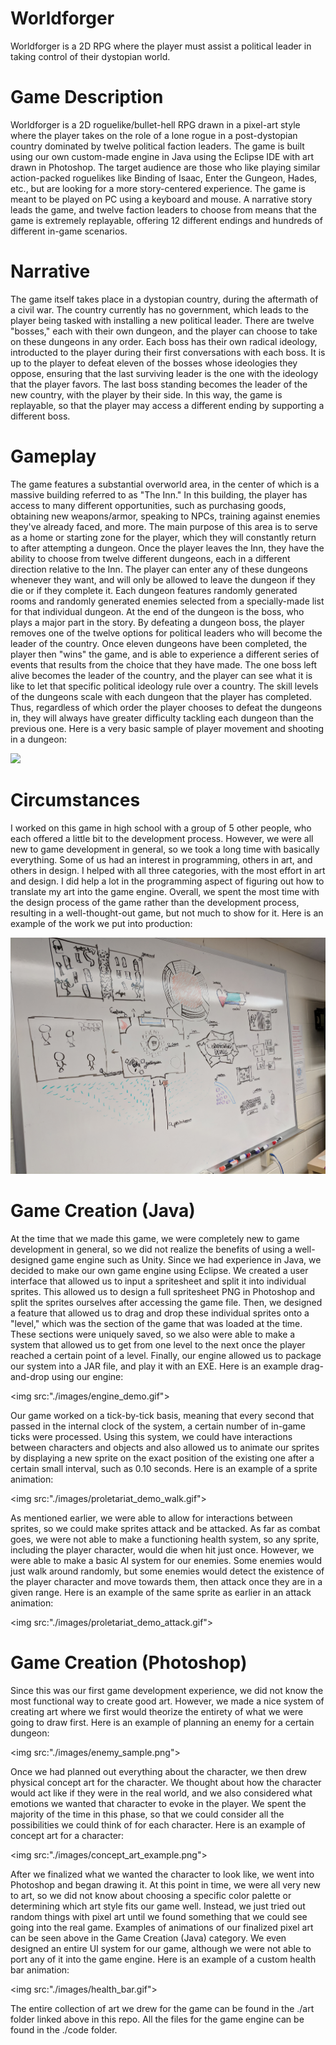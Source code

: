 # Worldforger
Worldforger is a 2D RPG where the player must assist a political leader in taking control of their dystopian world.

# Game Description
Worldforger is a 2D roguelike/bullet-hell RPG drawn in a pixel-art style where the player takes on the role of a lone rogue in a post-dystopian country dominated by twelve political faction leaders. The game is built using our own custom-made engine in Java using the Eclipse IDE with art drawn in Photoshop. The target audience are those who like playing similar action-packed roguelikes like Binding of Isaac, Enter the Gungeon, Hades, etc., but are looking for a more story-centered experience. The game is meant to be played on PC using a keyboard and mouse. A narrative story leads the game, and twelve faction leaders to choose from means that the game is extremely replayable, offering 12 different endings and hundreds of different in-game scenarios.

# Narrative
The game itself takes place in a dystopian country, during the aftermath of a civil war. The country currently has no government, which leads to the player being tasked with installing a new political leader. There are twelve "bosses," each with their own dungeon, and the player can choose to take on these dungeons in any order. Each boss has their own radical ideology, introducted to the player during their first conversations with each boss. It is up to the player to defeat eleven of the bosses whose ideologies they oppose, ensuring that the last surviving leader is the one with the ideology that the player favors. The last boss standing becomes the leader of the new country, with the player by their side. In this way, the game is replayable, so that the player may access a different ending by supporting a different boss.

# Gameplay

The game features a substantial overworld area, in the center of which is a massive building referred to as "The Inn." In this building, the player has access to many different opportunities, such as purchasing goods, obtaining new weapons/armor, speaking to NPCs, training against enemies they've already faced, and more. The main purpose of this area is to serve as a home or starting zone for the player, which they will constantly return to after attempting a dungeon. Once the player leaves the Inn, they have the ability to choose from twelve different dungeons, each in a different direction relative to the Inn. The player can enter any of these dungeons whenever they want, and will only be allowed to leave the dungeon if they die or if they complete it. Each dungeon features randomly generated rooms and randomly generated enemies selected from a specially-made list for that individual dungeon. At the end of the dungeon is the boss, who plays a major part in the story. By defeating a dungeon boss, the player removes one of the twelve options for political leaders who will become the leader of the country. Once eleven dungeons have been completed, the player then "wins" the game, and is able to experience a different series of events that results from the choice that they have made. The one boss left alive becomes the leader of the country, and the player can see what it is like to let that specific political ideology rule over a country. The skill levels of the dungeons scale with each dungeon that the player has completed. Thus, regardless of which order the player chooses to defeat the dungeons in, they will always have greater difficulty tackling each dungeon than the previous one. Here is a very basic sample of player movement and shooting in a dungeon:

<img src="./images/dungeon_demo.gif">

# Circumstances

I worked on this game in high school with a group of 5 other people, who each offered a little bit to the development process. However, we were all new to game development in general, so we took a long time with basically everything. Some of us had an interest in programming, others in art, and others in design. I helped with all three categories, with the most effort in art and design. I did help a lot in the programming aspect of figuring out how to translate my art into the game engine. Overall, we spent the most time with the design process of the game rather than the development process, resulting in a well-thought-out game, but not much to show for it. Here is an example of the work we put into production:

<img src="./images/whiteboard_drawing.jpg">

# Game Creation (Java)

At the time that we made this game, we were completely new to game development in general, so we did not realize the benefits of using a well-designed game engine such as Unity. Since we had experience in Java, we decided to make our own game engine using Eclipse. We created a user interface that allowed us to input a spritesheet and split it into individual sprites. This allowed us to design a full spritesheet PNG in Photoshop and split the sprites ourselves after accessing the game file. Then, we designed a feature that allowed us to drag and drop these individual sprites onto a "level," which was the section of the game that was loaded at the time. These sections were uniquely saved, so we also were able to make a system that allowed us to get from one level to the next once the player reached a certain point of a level. Finally, our engine allowed us to package our system into a JAR file, and play it with an EXE. Here is an example drag-and-drop using our engine:

<img src:"./images/engine_demo.gif">

Our game worked on a tick-by-tick basis, meaning that every second that passed in the internal clock of the system, a certain number of in-game ticks were processed. Using this system, we could have interactions between characters and objects and also allowed us to animate our sprites by displaying a new sprite on the exact position of the existing one after a certain small interval, such as 0.10 seconds. Here is an example of a sprite animation:

<img src:"./images/proletariat_demo_walk.gif">

As mentioned earlier, we were able to allow for interactions between sprites, so we could make sprites attack and be attacked. As far as combat goes, we were not able to make a functioning health system, so any sprite, including the player character, would die when hit just once. However, we were able to make a basic AI system for our enemies. Some enemies would just walk around randomly, but some enemies would detect the existence of the player character and move towards them, then attack once they are in a given range. Here is an example of the same sprite as earlier in an attack animation:

<img src:"./images/proletariat_demo_attack.gif">

# Game Creation (Photoshop)

Since this was our first game development experience, we did not know the most functional way to create good art. However, we made a nice system of creating art where we first would theorize the entirety of what we were going to draw first. Here is an example of planning an enemy for a certain dungeon:

<img src:"./images/enemy_sample.png">

Once we had planned out everything about the character, we then drew physical concept art for the character. We thought about how the character would act like if they were in the real world, and we also considered what emotions we wanted that character to evoke in the player. We spent the majority of the time in this phase, so that we could consider all the possibilities we could think of for each character. Here is an example of concept art for a character:

<img src:"./images/concept_art_example.png">

After we finalized what we wanted the character to look like, we went into Photoshop and began drawing it. At this point in time, we were all very new to art, so we did not know about choosing a specific color palette or determining which art style fits our game well. Instead, we just tried out random things with pixel art until we found something that we could see going into the real game. Examples of animations of our finalized pixel art can be seen above in the Game Creation (Java) category. We even designed an entire UI system for our game, although we were not able to port any of it into the game engine. Here is an example of a custom health bar animation:

<img src:"./images/health_bar.gif">

The entire collection of art we drew for the game can be found in the ./art folder linked above in this repo. All the files for the game engine can be found in the ./code folder.
